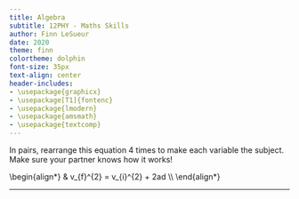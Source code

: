 ```yaml
---
title: Algebra
subtitle: 12PHY - Maths Skills
author: Finn LeSueur
date: 2020
theme: finn
colortheme: dolphin
font-size: 35px
text-align: center
header-includes:
- \usepackage{graphicx}
- \usepackage[T1]{fontenc}
- \usepackage{lmodern}
- \usepackage{amsmath}
- \usepackage{textcomp}
---
```


In pairs, rearrange this equation 4 times to make each variable the subject. Make sure your partner knows how it works!

\begin{align*}
	& v_{f}^{2} = v_{i}^{2} + 2ad \\\\
\end{align*}

---